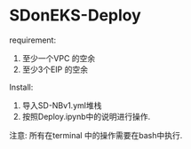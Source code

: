 # SDonEKS-Deploy

requirement:
1. 至少一个VPC 的空余
2. 至少3个EIP 的空余



Install:

1. 导入SD-NBv1.yml堆栈
2. 按照Deploy.ipynb中的说明进行操作.

注意:
所有在terminal 中的操作需要在bash中执行.